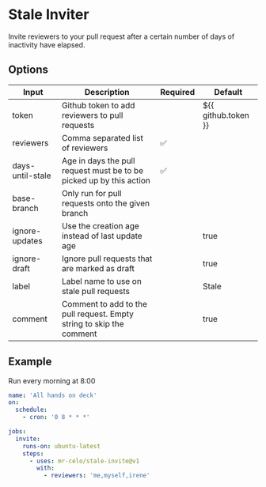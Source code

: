 # Stale Inviter

Invite reviewers to your pull request after a certain number of days of inactivity have elapsed.

## Options

| Input            | Description                                                          | Required | Default             |
|------------------|----------------------------------------------------------------------|----------|---------------------|
| token            | Github token to add reviewers to pull requests                       |          | ${{ github.token }} |
| reviewers        | Comma separated list of reviewers                                    | ✅       |                     |
| days-until-stale | Age in days the pull request must be to be picked up by this action  | ✅       |                     |
| base-branch      | Only run for pull requests onto the given branch                     |          |                     |
| ignore-updates   | Use the creation age instead of last update age                      |          | true                |
| ignore-draft     | Ignore pull requests that are marked as draft                        |          | true                |
| label            | Label name to use on stale pull requests                             |          | Stale               |
| comment          | Comment to add to the pull request. Empty string to skip the comment |          | true                |

## Example

Run every morning at 8:00
```yaml
name: 'All hands on deck'
on:
  schedule:
    - cron: '0 8 * * *'

jobs:
  invite:
    runs-on: ubuntu-latest
    steps:
      - uses: mr-celo/stale-invite@v1
        with:
          - reviewers: 'me,myself,irene'

```
